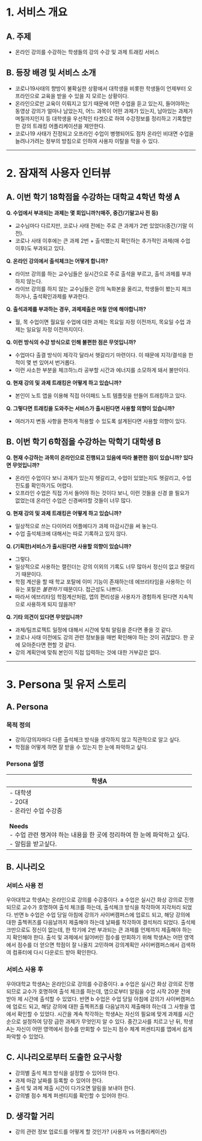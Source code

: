 # 1. 서비스 개요

## A. 주제

- 온라인 강의를 수강하는 학생들의 강의 수강 및 과제 트래킹 서비스

## B. 등장 배경 및 서비스 소개

- 코로나19사태의 향방이 불확실한 상황에서 대학생을 비롯한 학생들이 언제부터 오프라인으로 교육을 받을 수 있을 지 모르는 상황이다. 
- 온라인으로만 교육이 이뤄지고 있기 때문에 어떤 수업을 듣고 있는지, 들어야하는 동영상 강의가 얼마나 남았는지, 어느 과목이 어떤 과제가 있는지, 남아있는 과제가 며칠까지인지 등 대학생을 우선적인 타겟으로 하여 수강정보를 정리하고 기록할만한 강의 트래킹 어플리케이션을 제안한다.
- 코로나19 사태가 진정되고 오프라인 수업이 병행되어도 점차 온라인 비대면 수업을 늘려나가려는 정부의 방침으로 인하여 사용자 이탈을 막을 수 있다.

---
# 2. 잠재적 사용자 인터뷰

## A. 이번 학기 18학점을 수강하는 대학교 4학년 학생 A

**Q. 수업에서 부과되는 과제는 몇 회입니까?(매주, 중간/기말고사 전 등)**  
- 교수님마다 다르지만, 코로나 사태 전에는 주로 큰 과제가 2번 있었다(중간/기말 이전).
- 코로나 사태 이후에는 큰 과제 2번 + 출석했는지 확인하는 추가적인 과제(매 수업 이후)도 부과되고 있다.

**Q. 온라인 강의에서 출석체크는 어떻게 합니까?**
 - 라이브 강의를 하는 교수님들은 실시간으로 주로 출석을 부르고, 출석 과제를 부과하지 않는다.
 - 라이브 강의를 하지 않는 교수님들은 강의 녹화본을 올리고, 학생들이 봤는지 체크하거나, 출석확인과제를 부과한다.
 
**Q. 출석과제를 부과하는 경우, 과제제출은 며칠 안에 해야합니까?**
 - 월, 목 수업이면 월요일 수업에 대한 과제는 목요일 자정 이전까지, 목요일 수업 과제는 일요일 자정 이전까지이다.
 
**Q. 이런 방식의 수강 방식으로 인해 불편한 점은 무엇입니까?**
 - 수업마다 출결 방식이 제각각 달라서 헷갈리기 마련이다. 이 때문에 지각/결석을 한 적이 몇 번 있어서 번거롭다.
 - 이런 사소한 부분을 체크하느라 공부할 시간과 에너지를 소모하게 돼서 불만이다.

**Q. 현재 강의 및 과제 트래킹은 어떻게 하고 있습니까?**
 - 본인이 노트 앱을 이용해 직접 아이패드 노트 템플릿을 만들어 트래킹하고 있다.
 
**Q. 그렇다면 트래킹을 도와주는 서비스가 출시된다면 사용할 의향이 있습니까?**
 - 여러가지 변동 사항을 편하게 적용할 수 있도록 설계된다면 사용할 의향이 있다.


## B. 이번 학기 6학점을 수강하는 막학기 대학생 B

**Q. 현재 수강하는 과목이 온라인으로 진행되고 있음에 따라 불편한 점이 있습니까? 있다면 무엇입니까?**
 - 온라인 수업이다 보니 과제가 있는지 헷갈리고, 수업이 있었는지도 헷갈리고, 수업 진도를 확인하기도 어렵다.
 - 오프라인 수업은 직접 가서 들어야 하는 것이다 보니, 이런 것들을 신경 쓸 필요가 없었는데 온라인 수업은 신경써야할 것들이 너무 많다.
 
**Q. 현재 강의 및 과제 트래킹은 어떻게 하고 있습니까?**
 - 일상적으로 쓰는 다이어리 어플에다가 과제 마감시간을 써 놓는다.
 - 수업 출석체크에 대해서는 따로 기록하고 있지 않다.

**Q. (기획한)서비스가 출시된다면 사용할 의향이 있습니까?**
 - 그렇다.
 - 일상적으로 사용하는 캘린더는 강의 이외의 기록도 너무 많아서 정신이 없고 헷갈리기 때문이다.
 - 학점 계산을 할 때 학교 포탈에 이미 기능이 존재하는데 에브리타임을 사용하는 이유는 포탈은 *불편하기* 때문이다. 접근성도 나쁘다.
 - 따라서 에브리타임 학점계산처럼, 앱의 편리성을 사용자가 경험하게 된다면 지속적으로 사용하게 되지 않을까?
 
**Q. 기타 의견이 있다면 무엇입니까?**
 - 과제/팀프로젝트 일정에 대해서 시간에 맞춰 알림을 준다면 좋을 것 같다.
 - 코로나 사태 이전에도 강의 관련 정보들을 매번 확인해야 하는 것이 귀찮았다. 한 곳에 모아준다면 편할 것 같다.
 - 강의 계획안에 맞춰 본인이 직접 입력하는 것에 대한 거부감은 없다.

---

# 3. Persona 및 유저 스토리

## A. Persona

### 목적 정의

 - 강의/강의자마다 다른 출석체크 방식을 생각하지 않고 직관적으로 알고 싶다.
 - 학점을 어떻게 하면 잘 받을 수 있는지 한 눈에 파악하고 싶다.

### Persona 설명

| 학생A                                                        |
| ------------------------------------------------------------ |
| - 대학생<br />- 20대<br />- 온라인 수업 수강중<br /><br />**Needs**<br />- 수업 관련 챙겨야 하는 내용을 한 곳에 정리하여 한 눈에 파악하고 싶다.<br />- 알림을 받고싶다.<br /> |

## B. 시나리오

### 서비스 사용 전

우아대학교 학생A는 온라인으로 강의를 수강중이다. a 수업은 실시간 화상 강의로 진행되므로 교수가 호명하여 출석 체크를 하는데, 출석체크 방식을 착각하여 지각처리 되었다. 반면 b 수업은 수업 당일 아침에 강의가 사이버캠퍼스에 업로드 되고, 해당 강의에 대한 출첵퀴즈를 다음날까지 제출해야 하는데 날짜를 착각하여 결석처리 되었다. 출석체크만으로도 정신이 없는데, 한 학기에 2번 부과되는 큰 과제를 언제까지 제출해야 하는지 확인해야 한다. 출석 및 과제에서 잃어버린 점수를 만회하기 위해 학생A는 어떤 영역에서 점수를 더 얻으면 학점이 잘 나올지 고민하며 강의계획안 사이버캠퍼스에서 검색하여 컴퓨터에 다시 다운로드 받아 확인한다. 

### 서비스 사용 후

우아대학교 학생A는 온라인으로 강의를 수강중이다. a 수업은 실시간 화상 강의로 진행되므로 교수가 호명하여 출석 체크를 하는데, 앱으로부터 알림을 수업 시작 20분 전에 받아 제 시간에 출석할 수 있었다. 반면 b 수업은 수업 당일 아침에 강의가 사이버캠퍼스에 업로드 되고, 해당 강의에 대한 출첵퀴즈를 다음날까지 제출해야 하는데 그 사항을 앱에서 확인할 수 있었다. 시간을 계속 착각하는 학생A는 자신의 필요에 맞게 과제를 시간순으로 설정하여 당장 급한 과제가 무엇인지 알 수 있다. 중간고사를 치르고 난 뒤, 학생A는 자신이 어떤 영역에서 점수를 만회할 수 있는지 점수 체계 퍼센티지를 앱에서 쉽게 파악할 수 있었다. 



## C. 시나리오로부터 도출한 요구사항

- 강의별 출석 체크 방식을 설정할 수 있어야 한다.
- 과제 마감 날짜를 등록할 수 있어야 한다.
- 출석 및 과제 제출 시간이 다가오면 알림을 보내야 한다.
- 강의별 점수 체계 퍼센티지를 확인할 수 있어야 한다. 

## D. 생각할 거리

 - 강의 관련 정보 업로드를 어떻게 할 것인가? (사용자 vs 어플리케이션)


